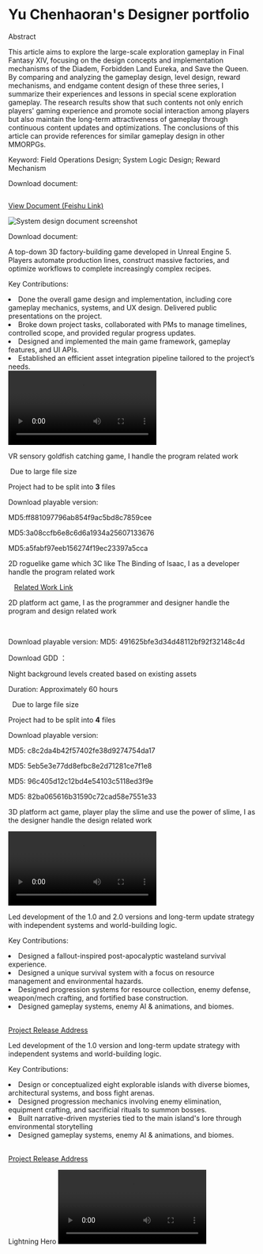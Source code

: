 # Yu Chenhaoran's Designer portfolio

<procedure title="System Design Analysis: Field Operations in MMORPGs" collapsible="true" default-state="expanded">
    <note>
    <p>Abstract</p>
    <p>This article aims to explore the large-scale exploration gameplay in Final Fantasy XIV, 
focusing on the design concepts and implementation mechanisms of the Diadem, 
Forbidden Land Eureka, and Save the Queen. By comparing and analyzing the gameplay design, 
level design, reward mechanisms, and endgame content design of these three series, 
I summarize their experiences and lessons in special scene exploration gameplay. 
The research results show that such contents not only enrich players' gaming experience and promote 
social interaction among players but also maintain the long-term attractiveness of gameplay through 
continuous content updates and optimizations. The conclusions of this article can provide references 
for similar gameplay design in other MMORPGs.</p>
    <p>Keyword: Field Operations Design; System Logic Design; Reward Mechanism</p>
    </note>
    <p>Download document: <resource src="../downloadable/MMORPG中的特殊场景探索玩法设计.pdf"></resource></p>
</procedure>


<procedure title="Personal Design Exercise - FF14 Mail System Analysis" collapsible="true" default-state="collapsed">
    <img src="MailSystem.png" alt=""/>
    <p><a href="https://github.com/ElectricArc-Yu/GD10Final/releases">View Document (Feishu Link)</a></p>
</procedure>


<procedure title="Personal Design Exercise - Referencing Final Fantasy XIV" collapsible="true" default-state="collapsed">
    <img src="FF14PvPSDD.png" alt="System design document screenshot" />
    <!-- <a href="FF14PvPSDD-C.md">详细内容及分析思路 当前正在完善中</a> -->
    <p>Download document: <resource src="../downloadable/ファイナルファンタジーXIVフロントライン新ルール企画書.pdf"></resource></p>
</procedure>

<procedure title="Illegal Assembly" collapsible="true" default-state="expanded">
    <p>A top-down 3D factory-building game developed in Unreal Engine 5. Players automate production lines, construct massive factories, and optimize workflows to complete increasingly complex recipes.</p>
    <p>Key Contributions:</p>
    <list>
    <li>Done the overall game design and implementation, including core gameplay mechanics, systems, and UX design. Delivered public presentations on the project.</li>
    <li>Broke down project tasks, collaborated with PMs to manage timelines, controlled scope, and provided regular progress updates.</li>
    <li>Designed and implemented the main game framework, gameplay features, and UI APIs.</li>
    <li>Established an efficient asset integration pipeline tailored to the project’s needs.</li>
    </list>
    <video src="Illegal Assembly.mp4" preview-src="VideoCover.png"/>
    <img src="IllagelAssemblyLogo.PNG"  alt=""/>
    <p>Display in Editor</p>
    <img src="IA_01.png" alt=""/>
    <img src="IA_02.png" alt=""/>
    <p>Project Progress</p>
    <img src="IA_03.png" alt=""/>
    <img src="IA_04.png" alt=""/>
    <p>UI Progress</p>
    <img src="IA_05.png" alt=""/>
    <p>Part of Tutorial Display</p>
    <img src="IA_08.png" alt=""/>
    <a href="https://github.com/ElectricArc-Yu/GD10Final/releases">Download Playable Version</a>
</procedure>

<procedure title="VR Goldfish Catching" collapsible="true" default-state="collapsed">
    <p>VR sensory goldfish catching game, I handle the program related work</p>
    <img src="VRCatchThemAll.jpg"  alt=""/>
    <note> Due to large file size <p></p> Project had to be split into <b>3</b> files</note>
    <p>Download playable version: </p>
    <step><resource src="../downloadable/LFS_Download/GoldFishScrooping/GoldFishScrooping.zip"></resource><p>MD5:ff881097796ab854f9ac5bd8c7859cee</p></step>
    <step><resource src="../downloadable/LFS_Download/GoldFishScrooping/GoldFishScrooping.z01"></resource><p>MD5:3a08ccfb6e8c6d6a1934a25607133676</p></step>
    <step><resource src="../downloadable/LFS_Download/GoldFishScrooping/GoldFishScrooping.z02"></resource><p>MD5:a5fabf97eeb156274f19ec23397a5cca</p></step>
</procedure>

<procedure title="Chan Shi Ye Shi Guan" collapsible="true" default-state="expanded">
    <p>2D roguelike game which 3C like The Binding of Isaac, I as a developer handle the program related work</p>
    <img src="ChanShiGuanYeShiGuan.png"  alt=""/>
    <img src="CSYSG_01.png" alt=""/>
    <img src="CSYSG_02.png" alt=""/>
    <a href="https://www.gcores.com/games/126694">Related Work Link</a>
</procedure>

<procedure title="The Mountain Sea" collapsible="true" default-state="expanded">
    <p>2D platform act game, I as the programmer and designer handle the program and design related work</p>
    <img src="MountainSea.png"  alt=""/>
    <img src="Shanhai_01.png" alt=""/>
    <img src="Shanhai_02.png" alt=""/>
    <p>Download playable version: <resource src="../downloadable/Shanhai.zip" ></resource> MD5: 491625bfe3d34d48112bf92f32148c4d</p>
    <p>Download GDD ： <resource src="../downloadable/The Mountainsea GDD.pdf"></resource></p>
</procedure>

<procedure title="Quest Of Velar Level Design" collapsible="true" default-state="expanded">
    <p>Night background levels created based on existing assets</p>
    <p>Duration: Approximately 60 hours</p>
    <img src="IntroLevel.png" alt=""/>
    <img src="TurnalLevel.png" alt=""/>
    <note> Due to large file size <p></p> Project had to be split into <b>4</b> files</note>
    <p>Download playable version: </p>
    <step><resource src="../downloadable/LFS_Download/QuestOfVelar/QuestOfVelar_NightBlitze.zip"></resource><p>MD5: c8c2da4b42f57402fe38d9274754da17</p></step>
    <step><resource src="../downloadable/LFS_Download/QuestOfVelar/QuestOfVelar_NightBlitze.z01"></resource><p>MD5: 5eb5e3e77dd8efbc8e2d71281ce7f1e8</p></step>
    <step><resource src="../downloadable/LFS_Download/QuestOfVelar/QuestOfVelar_NightBlitze.z02"></resource><p>MD5: 96c405d12c12bd4e54103c5118ed3f9e</p></step>
    <step><resource src="../downloadable/LFS_Download/QuestOfVelar/QuestOfVelar_NightBlitze.z03"></resource><p>MD5: 82ba065616b31590c72cad58e7551e33</p></step>
</procedure>

<procedure title="SLIME" collapsible="true" default-state="expanded">
    <p>3D platform act game, player play the slime and use the power of slime, I as the designer handle the design related work</p>
    <video src="SLIME.mp4" preview-src="SLIME.png"/>
    <note><a href="https://www.bilibili.com/video/BV14g4y1F7Lz">If the above video is unavailable, please check it on Bilibili</a></note>
</procedure>

<procedure collapsible="true" title="Projects in Hunan Nuoxiyo Technology Co., Ltd." default-state="expanded">
    <procedure collapsible="true" title="Nuclear Survival" default-state="expanded">
    <p>Led development of the 1.0 and 2.0 versions and long-term update strategy with independent systems and world-building logic.</p>
    <p>Key Contributions:</p>
    <list>
    <li>Designed a fallout-inspired post-apocalyptic wasteland survival experience.</li>
    <li>Designed a unique survival system with a focus on resource management and environmental hazards.</li>
    <li>Designed progression systems for resource collection, enemy defense, weapon/mech crafting, and fortified base construction.</li>
    <li>Designed gameplay systems, enemy AI & animations, and biomes. </li>
    </list>
    <img src="Fallout_01.png" alt=""/>
    <img src="Fallout_02.png" alt=""/>
    <p><a href="https://resource-minecraft.h5.163.com/#/detail?id=4664344300463689714">Project Release Address</a></p>
    </procedure>
    <procedure collapsible="true" title="Horror Isle" default-state="expanded">
    <p>Led development of the 1.0 version and long-term update strategy with independent systems and world-building logic.</p>
    <p>Key Contributions:</p>
    <list>
    <li>Design or conceptualized eight explorable islands with diverse biomes, architectural systems, and boss fight arenas.</li>
    <li>Designed progression mechanics involving enemy elimination, equipment crafting, and sacrificial rituals to summon bosses.</li>
    <li>Built narrative-driven mysteries tied to the main island's lore through environmental storytelling</li>
    <li>Designed gameplay systems, enemy AI & animations, and biomes. </li>
    </list>
    <img src="HorrorIsland_01.png" alt=""/>
    <img src="HorrorIsland_02.png" alt=""/>
    <img src="HorrorIsland_03.png" alt=""/>
    <p><a href="https://resource-minecraft.h5.163.com/#/detail?id=4665488888721273907">Project Release Address</a></p>
    </procedure>
    <procedure collapsible="true" title="Misc." default-state="collapsed">
    <tip>Lightning Hero</tip>
    <video src="Lightning Hero.mp4" preview-src="LHCover.png"/>
    <img src="Shandianxia.png" alt=""/>
    <p><a href="https://resource-minecraft.h5.163.com/#/detail?id=4664383590833725456">Project Release Address</a></p>
    <p>--------------------------------------------------------</p>
    <tip>Overwatch in minecraft</tip>
    <video src="OWMC.mp4" preview-src="OWMCCover.png"/>
    <img src="Overwatch.png" alt=""/>
    <p><a href="https://resource-minecraft.h5.163.com/#/detail?id=4662108906629006831">Project Release Address</a></p>
    </procedure>
</procedure>